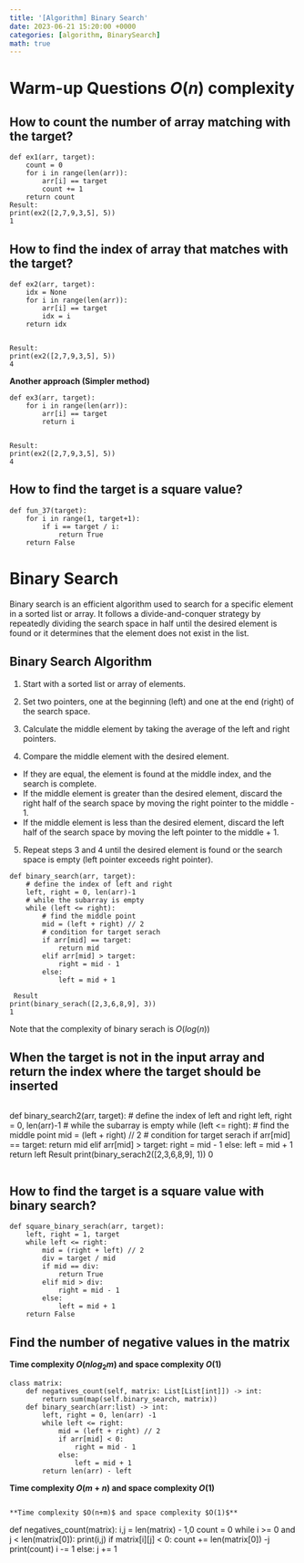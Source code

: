 ```yaml
---
title: '[Algorithm] Binary Search'
date: 2023-06-21 15:20:00 +0000
categories: [algorithm, BinarySearch]
math: true
---
```


# Warm-up Questions $O(n)$ complexity
## How to count the number of array matching with the target?
```
def ex1(arr, target):
	count = 0
	for i in range(len(arr)):
		arr[i] == target
		count += 1
	return count 
Result:
print(ex2([2,7,9,3,5], 5))
1
```

## How to find the index of array that matches with the target? 
```
def ex2(arr, target):
	idx = None
	for i in range(len(arr)):
		arr[i] == target
		idx = i
	return idx


Result:
print(ex2([2,7,9,3,5], 5))
4
```

**Another approach (Simpler method)** 
```
def ex3(arr, target):
	for i in range(len(arr)):
		arr[i] == target
		return i


Result:
print(ex2([2,7,9,3,5], 5))
4
```

## How to find the target is a square value?
```
def fun_37(target):
    for i in range(1, target+1):
        if i == target / i:
            return True
    return False
```


# Binary Search

Binary search is an efficient algorithm used to search for a specific element in a sorted list or array. It follows a divide-and-conquer strategy by repeatedly dividing the search space in half until the desired element is found or it determines that the element does not exist in the list.

## Binary Search Algorithm 
1. Start with a sorted list or array of elements.

2. Set two pointers, one at the beginning (left) and one at the end (right) of the search space.

3. Calculate the middle element by taking the average of the left and right pointers.

4. Compare the middle element with the desired element.
- If they are equal, the element is found at the middle index, and the search is complete.
- If the middle element is greater than the desired element, discard the right half of the search space by moving the right pointer to the middle - 1.
- If the middle element is less than the desired element, discard the left half of the search space by moving the left pointer to the middle + 1.

5. Repeat steps 3 and 4 until the desired element is found or the search space is empty (left pointer exceeds right pointer).


```
def binary_search(arr, target):
	# define the index of left and right 
    left, right = 0, len(arr)-1
    # while the subarray is empty 
    while (left <= right): 
    	# find the middle point 
        mid = (left + right) // 2
        # condition for target serach
        if arr[mid] == target:
            return mid
        elif arr[mid] > target:
            right = mid - 1
        else:
            left = mid + 1

 Result
print(binary_serach([2,3,6,8,9], 3))
1
```

Note that the complexity of binary serach is $O(log(n))$


## When the target is not in the input array and return the index where the target should be inserted
```
```
def binary_search2(arr, target):
	# define the index of left and right 
    left, right = 0, len(arr)-1
    # while the subarray is empty 
    while (left <= right): 
    	# find the middle point 
        mid = (left + right) // 2
        # condition for target serach
        if arr[mid] == target:
            return mid
        elif arr[mid] > target:
            right = mid - 1
        else:
            left = mid + 1
    return left
Result
print(binary_serach2([2,3,6,8,9], 1))
0
```
```

## How to find the target is a square value with binary search?
```
def square_binary_serach(arr, target):
    left, right = 1, target
    while left <= right:
        mid = (right + left) // 2
        div = target / mid
        if mid == div:
            return True
        elif mid > div:
            right = mid - 1
        else: 
            left = mid + 1
    return False
```

## Find the number of negative values in the matrix 
**Time complexity $O(n log_2 m)$ and space complexity $O(1)$**

```
class matrix:
	def negatives_count(self, matrix: List[List[int]]) -> int:
		return sum(map(self.binary_search, matrix))
	def binary_search(arr:list) -> int:
		left, right = 0, len(arr) -1
		while left <= right:
			mid = (left + right) // 2
			if arr[mid] < 0:
				right = mid - 1
			else:
				left = mid + 1
		return len(arr) - left 
```

**Time complexity $O(m+n)$ and space complexity $O(1)$**
```

**Time complexity $O(n+m)$ and space complexity $O(1)$**
```
def negatives_count(matrix):
	i,j = len(matrix) - 1,0
	count = 0
	while i >= 0 and j < len(matrix[0]):
	    print(i,j)
	    if matrix[i][j] < 0:
	        count += len(matrix[0]) -j
	        print(count)
	        i -= 1
	    else:
	        j += 1
```



